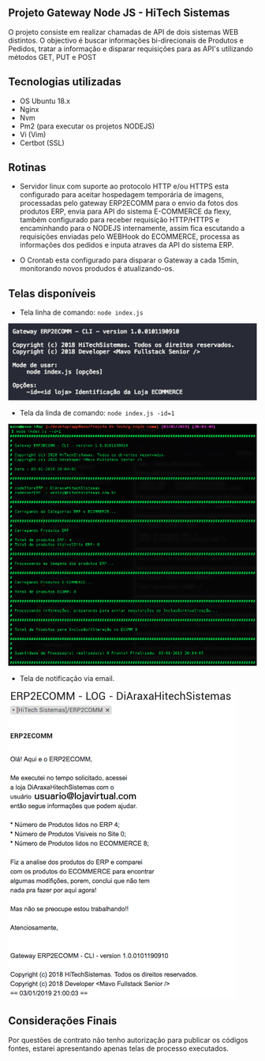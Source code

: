 ## Projeto Gateway Node JS - HiTech Sistemas

O projeto consiste em realizar chamadas de API de dois sistemas WEB distintos. O objectivo é buscar informações bi-direcionais de Produtos e Pedidos, tratar a informação e disparar requisições para as API's utilizando métodos GET, PUT e POST

## Tecnologias utilizadas

- OS Ubuntu 18.x
- Nginx
- Nvm
- Pm2 (para executar os projetos NODEJS)
- Vi (Vim)
- Certbot (SSL)
  
## Rotinas

- Servidor linux com suporte ao protocolo HTTP e/ou HTTPS esta configurado para aceitar hospedagem temporária de imagens, processadas pelo gateway ERP2ECOMM para o envio da fotos dos produtos ERP, envia para API do sistema E-COMMERCE da flexy, também configurado para receber requisição HTTP/HTTPS e encaminhando para o NODEJS internamente, assim fica escutando a requisições enviadas pelo WEBHook do ECOMMERCE, processa as informações dos pedidos e inputa atraves da API do sistema ERP.

- O Crontab esta configurado para disparar o Gateway a cada 15min, monitorando novos produdos é atualizando-os.

## Telas disponíveis

- Tela linha de comando: ```node index.js```

![Console](https://raw.githubusercontent.com/m4v0/HiTechSistemas/master/ERP2COMM/ERP2ECOMM-CLI-SCREEN-01.png)

- Tela da linda de comando: ```node index.js -id=1```

![Execute](https://raw.githubusercontent.com/m4v0/HiTechSistemas/master/ERP2COMM/ERP2ECOMM-CLI-SCREEN-02.png)

- Tela de notificação via email.
  
![Notification Email](https://raw.githubusercontent.com/m4v0/HiTechSistemas/master/ERP2COMM/ERP2ECOMM-CLI-SCREEN-03.png)

## Considerações Finais

Por questões de contrato não tenho autorização para publicar os códigos fontes, estarei apresentando apenas telas de processo executados.

